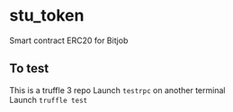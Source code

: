 # stu_token
Smart contract ERC20 for Bitjob


## To test  
This is a truffle 3 repo
Launch `testrpc` on another terminal    
Launch `truffle test`



